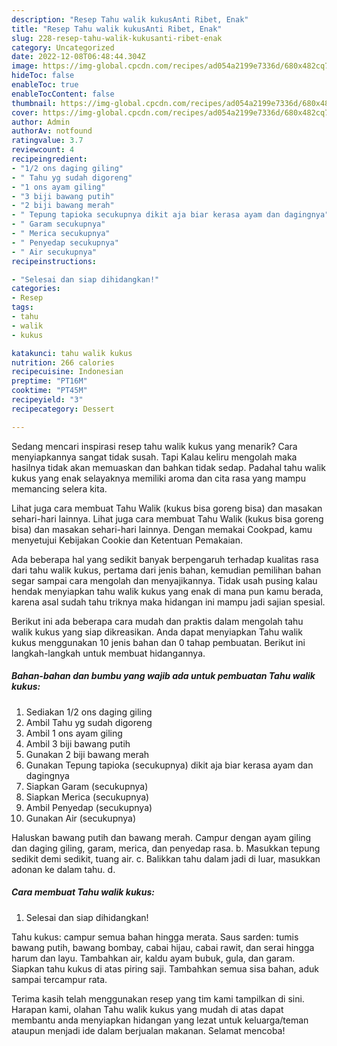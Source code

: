 ```yaml
---
description: "Resep Tahu walik kukusAnti Ribet, Enak"
title: "Resep Tahu walik kukusAnti Ribet, Enak"
slug: 228-resep-tahu-walik-kukusanti-ribet-enak
category: Uncategorized
date: 2022-12-08T06:48:44.304Z
image: https://img-global.cpcdn.com/recipes/ad054a2199e7336d/680x482cq70/tahu-walik-kukus-foto-resep-utama.jpg
hideToc: false
enableToc: true
enableTocContent: false
thumbnail: https://img-global.cpcdn.com/recipes/ad054a2199e7336d/680x482cq70/tahu-walik-kukus-foto-resep-utama.jpg
cover: https://img-global.cpcdn.com/recipes/ad054a2199e7336d/680x482cq70/tahu-walik-kukus-foto-resep-utama.jpg
author: Admin
authorAv: notfound
ratingvalue: 3.7
reviewcount: 4
recipeingredient:
- "1/2 ons daging giling"
- " Tahu yg sudah digoreng"
- "1 ons ayam giling"
- "3 biji bawang putih"
- "2 biji bawang merah"
- " Tepung tapioka secukupnya dikit aja biar kerasa ayam dan dagingnya"
- " Garam secukupnya"
- " Merica secukupnya"
- " Penyedap secukupnya"
- " Air secukupnya"
recipeinstructions:

- "Selesai dan siap dihidangkan!"
categories:
- Resep
tags:
- tahu
- walik
- kukus

katakunci: tahu walik kukus 
nutrition: 266 calories
recipecuisine: Indonesian
preptime: "PT16M"
cooktime: "PT45M"
recipeyield: "3"
recipecategory: Dessert

---
```



Sedang mencari inspirasi resep tahu walik kukus yang menarik? Cara menyiapkannya sangat tidak susah. Tapi Kalau keliru mengolah maka hasilnya tidak akan memuaskan dan bahkan tidak sedap. Padahal tahu walik kukus yang enak selayaknya memiliki aroma dan cita rasa yang mampu memancing selera kita.


Lihat juga cara membuat Tahu Walik (kukus bisa goreng bisa) dan masakan sehari-hari lainnya. Lihat juga cara membuat Tahu Walik (kukus bisa goreng bisa) dan masakan sehari-hari lainnya. Dengan memakai Cookpad, kamu menyetujui Kebijakan Cookie dan Ketentuan Pemakaian.

Ada beberapa hal yang sedikit banyak berpengaruh terhadap kualitas rasa dari tahu walik kukus, pertama dari jenis bahan, kemudian pemilihan bahan segar sampai cara mengolah dan menyajikannya. Tidak usah pusing kalau hendak menyiapkan tahu walik kukus yang enak di mana pun kamu berada, karena asal sudah tahu triknya maka hidangan ini mampu jadi sajian spesial.


Berikut ini ada beberapa cara mudah dan praktis dalam mengolah tahu walik kukus yang siap dikreasikan. Anda dapat menyiapkan Tahu walik kukus menggunakan 10 jenis bahan dan 0 tahap pembuatan. Berikut ini langkah-langkah untuk membuat hidangannya.

<!--inarticleads1-->

##### Bahan-bahan dan bumbu yang wajib ada untuk pembuatan Tahu walik kukus:

1. Sediakan 1/2 ons daging giling
1. Ambil  Tahu yg sudah digoreng
1. Ambil 1 ons ayam giling
1. Ambil 3 biji bawang putih
1. Gunakan 2 biji bawang merah
1. Gunakan  Tepung tapioka (secukupnya) dikit aja biar kerasa ayam dan dagingnya
1. Siapkan  Garam (secukupnya)
1. Siapkan  Merica (secukupnya)
1. Ambil  Penyedap (secukupnya)
1. Gunakan  Air (secukupnya)


Haluskan bawang putih dan bawang merah. Campur dengan ayam giling dan daging giling, garam, merica, dan penyedap rasa. b. Masukkan tepung sedikit demi sedikit, tuang air. c. Balikkan tahu dalam jadi di luar, masukkan adonan ke dalam tahu. d. 

<!--inarticleads2-->

##### Cara membuat Tahu walik kukus:


1. Selesai dan siap dihidangkan!

Tahu kukus: campur semua bahan hingga merata. Saus sarden: tumis bawang putih, bawang bombay, cabai hijau, cabai rawit, dan serai hingga harum dan layu. Tambahkan air, kaldu ayam bubuk, gula, dan garam. Siapkan tahu kukus di atas piring saji. Tambahkan semua sisa bahan, aduk sampai tercampur rata. 

Terima kasih telah menggunakan resep yang tim kami tampilkan di sini. Harapan kami, olahan Tahu walik kukus yang mudah di atas dapat membantu anda menyiapkan hidangan yang lezat untuk keluarga/teman ataupun menjadi ide dalam berjualan makanan. Selamat mencoba!
